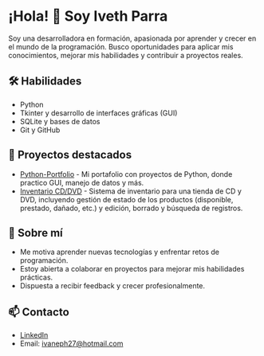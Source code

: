 # ¡Hola! 👋 Soy Iveth Parra

Soy una desarrolladora en formación, apasionada por aprender y crecer en el mundo de la programación. Busco oportunidades para aplicar mis conocimientos, mejorar mis habilidades y contribuir a proyectos reales.

## 🛠 Habilidades
- Python
- Tkinter y desarrollo de interfaces gráficas (GUI)
- SQLite y bases de datos
- Git y GitHub

## 📂 Proyectos destacados
- [Python-Portfolio](https://github.com/iparra-sys/Python-Portfolio) - Mi portafolio con proyectos de Python, donde practico GUI, manejo de datos y más.
- [Inventario CD/DVD](https://github.com/iparra-sys/NombreDelRepositorioProyecto2) - Sistema de inventario para una tienda de CD y DVD, incluyendo gestión de estado de los productos (disponible, prestado, dañado, etc.) y edición, borrado y búsqueda de registros.

## 🚀 Sobre mí
- Me motiva aprender nuevas tecnologías y enfrentar retos de programación.
- Estoy abierta a colaborar en proyectos para mejorar mis habilidades prácticas.
- Dispuesta a recibir feedback y crecer profesionalmente.

## 📫 Contacto
- [LinkedIn](https://www.linkedin.com/in/iveth-parra-herrera-351a6a235)
- Email: ivaneph27@hotmail.com



